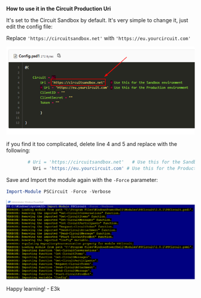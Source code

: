 **How to use it in the Circuit Production Uri**

It's set to the Circuit Sandbox by default. It's very simple to change it, just edit the config file:

Replace `'https://circuitsandbox.net'` with `'https://eu.yourcircuit.com'`

![image](uploads/53a79fc494da15c402b457aab11dad46/image.png)

if you find it too complicated, delete line 4 and 5 and replace with the following:

```powershell
        # Uri = 'https://circuitsandbox.net'   # Use this for the Sandbox environment
          Uri = 'https://eu.yourcircuit.com' # Use this for the Production environment
```

Save and Import the module again with the `-Force` parameter:
```powershell
Import-Module PSCircuit -Force -Verbose
```
![image](uploads/0aaca4249be066cf8c3f3a316337cee8/image.png)

Happy learning! - E3k